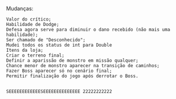 Mudanças:

    Valor do crítico;
    Habilidade de Dodge;
    Defesa agora serve para diminuir o dano recebido (não mais uma habilidade);
    Ser chamado de "Desconhecido";
    Mudei todos os status de int para Double
    Itens da loja;
    Criar o terreno final;
    Definir a aparissão de monstro em missão qualquer;
    Chance menor de monstro aparecer na transição de caminhos;
    Fazer Boss aparecer só no cenário final;
    Permitir finalização do jogo após derrotar o Boss.


    SEEEEEEEEEEEESEEEEEEEEEEEEEE 22222222222
